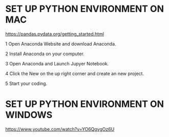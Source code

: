 # SET UP PYTHON ENVIRONMENT ON MAC

https://pandas.pydata.org/getting_started.html

1 Open Anaconda Website and download Anaconda.

2 Install Anaconda on your computer.

3 Open Anaconda and Launch Jupyer Notebook.

4 Click the New on the up right corner and create an new project.

5 Start your coding.

# SET UP PYTHON ENVIRONMENT ON WINDOWS

https://www.youtube.com/watch?v=YO6QgvgOz6U

